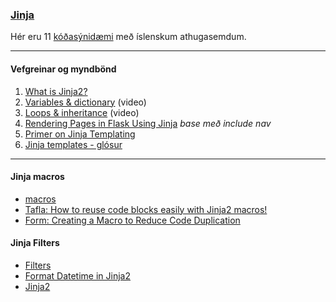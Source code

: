 ### [Jinja](https://jinja.palletsprojects.com/en/3.0.x/templates/) 

Hér eru 11 [kóðasýnidæmi](https://github.com/vefthroun/Namsefni/tree/main/2-Flask/Templates) með íslenskum athugasemdum.

---

#### Vefgreinar og myndbönd

1. [What is Jinja2?](https://python-web.teclado.com/section07/lectures/03_what_is_jinja2/)
1. [Variables & dictionary](https://youtu.be/pJ8V51XJuf0?list=PLXmMXHVSvS-ABlT4k4eS3YPJSnPUozw04) (video)
1. [Loops & inheritance](https://youtu.be/APh3jdVryF0?list=PLXmMXHVSvS-ABlT4k4eS3YPJSnPUozw04) (video)
1. [Rendering Pages in Flask Using Jinja](https://hackersandslackers.com/flask-jinja-templates) _base með include nav_
1. [Primer on Jinja Templating](https://realpython.com/primer-on-jinja-templating/)
1. [Jinja templates - glósur](https://www.codecademy.com/learn/learn-flask/modules/flask-templates-and-forms/cheatsheet)

---

#### Jinja macros
- [macros](https://realpython.com/primer-on-jinja-templating/#include-macros)
- [Tafla: How to reuse code blocks easily with Jinja2 macros!](https://www.youtube.com/watch?v=q9na89PgzGk)
- [Form: Creating a Macro to Reduce Code Duplication](https://github.com/PrettyPrinted/youtube_video_code/tree/master/2017/04/28/Flask-WTF%20-%20Creating%20a%20Macro%20to%20Reduce%20Code%20Duplication%20(4%20of%205))

<!--
* [Web Developer Bootcamp with Flask and Python](https://python-web.teclado.com/section07/lectures/02_render_template_to_send_longer_strings/#using-render-template-to-send-longer-html-strings)
* [vefgrein: Template Inheritance](https://jinja.palletsprojects.com/en/2.11.x/templates/#template-inheritance)
* [vefgrein: Extensions](http://jinja.pocoo.org/docs/2.11/extensions/)
-->


#### Jinja Filters

* [Filters](https://jinja.palletsprojects.com/en/3.0.x/templates/#list-of-builtin-filters)
* [Format Datetime in Jinja2](https://riptutorial.com/flask/example/4779/format-datetime-in-a-jinja2-template)
* [Jinja2](https://tedboy.github.io/jinja2/index.html)
<!--
* [Builtin Filters](http://jinja.pocoo.org/docs/2.11/templates/#builtin-filters)
* [Filters](https://www.webforefront.com/django/usebuiltinjinjafilters.html)
* [Custom Filters](http://jinja.pocoo.org/docs/2.11/api/#custom-filters)
* [Video](https://www.youtube.com/watch?v=H7StWE1ecrU)

-->

